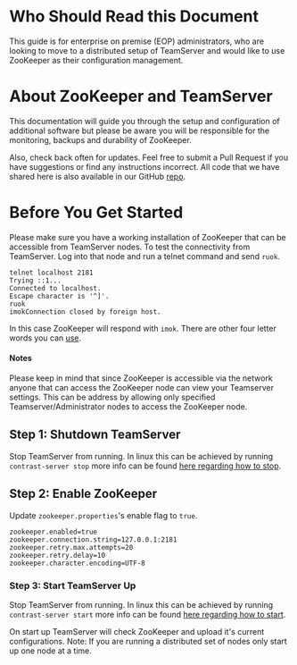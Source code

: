 <!--
title: "Configuring TeamServer To Use ZooKeeper"
description: "Instructions for configuring TeamServer to use ZooKeeper as the single source of truth"
tags: "EOP distributed configuration made easy with ZooKeeper"
-->

# Who Should Read this Document
This guide is for enterprise on premise (EOP) administrators, who are looking to move to a distributed setup of TeamServer and would like to use ZooKeeper as their configuration management. 

# About ZooKeeper and TeamServer
This documentation will guide you through the setup and configuration of additional software but please be aware you will be responsible for the monitoring, backups and durability of ZooKeeper. 

Also, check back often for updates. Feel free to submit a Pull Request if you have suggestions or find any instructions incorrect.  All code that we have shared here is also available in our GitHub [repo](https://github.com/Contrast-Security-OSS/docs).   

# Before You Get Started
Please make sure you have a working installation of ZooKeeper that can be accessible from TeamServer nodes. To test the connectivity from TeamServer. Log into that node and run a telnet command and send ```ruok```.
```
telnet localhost 2181
Trying ::1...
Connected to localhost.
Escape character is '^]'.
ruok
imokConnection closed by foreign host.
```

In this case ZooKeeper will respond with ```imok```. There are other four letter words you can [use](https://zookeeper.apache.org/doc/r3.1.2/zookeeperAdmin.html#sc_zkCommands). 

#### Notes
Please keep in mind that since ZooKeeper is accessible via the network anyone that can access the ZooKeeper node can view your Teamserver settings.  This can be address by allowing only specified Teamserver/Administrator nodes to access the ZooKeeper node.
 
## Step 1: Shutdown TeamServer
Stop TeamServer from running. In linux this can be achieved by running ```contrast-server stop``` more info can be 
found [here regarding how to stop](https://docs.contrastsecurity.com/admin_tsinstall.html#run).

## Step 2: Enable ZooKeeper
Update ```zookeeper.properties```'s enable flag to ```true```.
```
zookeeper.enabled=true
zookeeper.connection.string=127.0.0.1:2181
zookeeper.retry.max.attempts=20
zookeeper.retry.delay=10
zookeeper.character.encoding=UTF-8
```

### Step 3: Start TeamServer Up
Stop TeamServer from running. In linux this can be achieved by running ```contrast-server start``` more info can be 
found [here regarding how to start](https://docs.contrastsecurity.com/admin_tsinstall.html#run).

On start up TeamServer will check ZooKeeper and upload it's current configurations. 
Note: If you are running a distributed set of nodes only start up one node at a time. 

